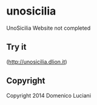 unosicilia
==========

UnoSicilia Website not completed

## Try it
(http://unosicilia.dlion.it)

## Copyright
Copyright 2014 Domenico Luciani
